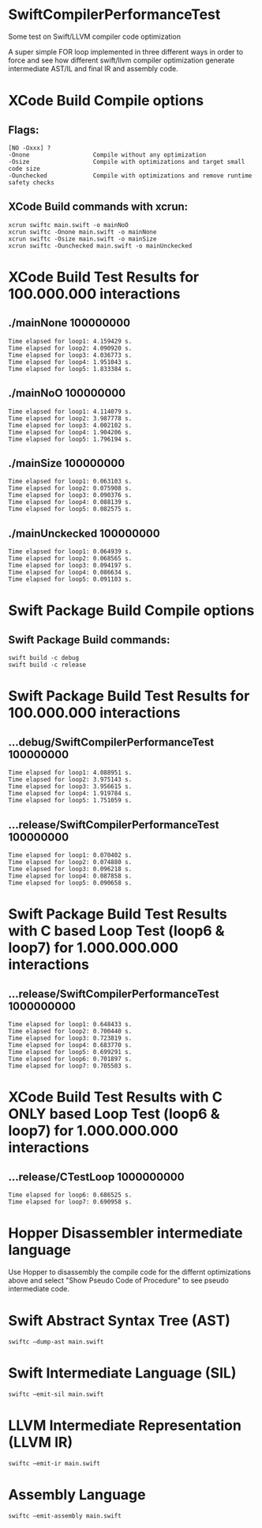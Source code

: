 # SwiftCompilerPerformanceTest
Some test on Swift/LLVM compiler code optimization

A super simple FOR loop implemented in three different ways in order to force and see how different swift/llvm compiler optimization generate intermediate AST/IL and final IR and assembly code.


# XCode Build Compile options

## Flags:
    [NO -Oxxx] ?
    -Onone                  Compile without any optimization
    -Osize                  Compile with optimizations and target small code size
    -Ounchecked             Compile with optimizations and remove runtime safety checks

## XCode Build commands with xcrun:
    xcrun swiftc main.swift -o mainNoO
    xcrun swiftc -Onone main.swift -o mainNone
    xcrun swiftc -Osize main.swift -o mainSize
    xcrun swiftc -Ounchecked main.swift -o mainUnckecked


# XCode Build Test Results for 100.000.000 interactions

## ./mainNone 100000000
    Time elapsed for loop1: 4.159429 s.
    Time elapsed for loop2: 4.090920 s.
    Time elapsed for loop3: 4.036773 s.
    Time elapsed for loop4: 1.951043 s.
    Time elapsed for loop5: 1.833384 s.

## ./mainNoO 100000000
    Time elapsed for loop1: 4.114079 s.
    Time elapsed for loop2: 3.987778 s.
    Time elapsed for loop3: 4.002102 s.
    Time elapsed for loop4: 1.904206 s.
    Time elapsed for loop5: 1.796194 s.

## ./mainSize 100000000
    Time elapsed for loop1: 0.063103 s.
    Time elapsed for loop2: 0.075908 s.
    Time elapsed for loop3: 0.090376 s.
    Time elapsed for loop4: 0.088139 s.
    Time elapsed for loop5: 0.082575 s.

## ./mainUnckecked 100000000
    Time elapsed for loop1: 0.064939 s.
    Time elapsed for loop2: 0.068565 s.
    Time elapsed for loop3: 0.094197 s.
    Time elapsed for loop4: 0.086634 s.
    Time elapsed for loop5: 0.091103 s.

# Swift Package Build Compile options

## Swift Package Build commands:
    swift build -c debug
    swift build -c release


# Swift Package Build Test Results for 100.000.000 interactions

## ...debug/SwiftCompilerPerformanceTest 100000000
    Time elapsed for loop1: 4.088951 s.
    Time elapsed for loop2: 3.975143 s.
    Time elapsed for loop3: 3.956615 s.
    Time elapsed for loop4: 1.919784 s.
    Time elapsed for loop5: 1.751059 s.

## ...release/SwiftCompilerPerformanceTest 100000000
    Time elapsed for loop1: 0.070402 s.
    Time elapsed for loop2: 0.074880 s.
    Time elapsed for loop3: 0.096218 s.
    Time elapsed for loop4: 0.087858 s.
    Time elapsed for loop5: 0.090658 s.

# Swift Package Build Test Results with C based Loop Test (loop6 & loop7) for 1.000.000.000 interactions

## ...release/SwiftCompilerPerformanceTest 1000000000
    Time elapsed for loop1: 0.648433 s.
    Time elapsed for loop2: 0.700440 s.
    Time elapsed for loop3: 0.723819 s.
    Time elapsed for loop4: 0.683770 s.
    Time elapsed for loop5: 0.699291 s.
    Time elapsed for loop6: 0.701897 s.
    Time elapsed for loop7: 0.705503 s.

# XCode Build Test Results with C ONLY based Loop Test (loop6 & loop7) for 1.000.000.000 interactions

## ...release/CTestLoop 1000000000
    Time elapsed for loop6: 0.686525 s.
    Time elapsed for loop7: 0.690958 s.


# Hopper Disassembler intermediate language

Use Hopper to disassembly the compile code for the differnt optimizations above and select "Show Pseudo Code of Procedure" to see pseudo intermediate code.


# Swift Abstract Syntax Tree (AST)

    swiftc –dump-ast main.swift

# Swift Intermediate Language (SIL)

    swiftc –emit-sil main.swift
    
# LLVM Intermediate Representation (LLVM IR)

    swiftc –emit-ir main.swift

# Assembly Language

    swiftc –emit-assembly main.swift


